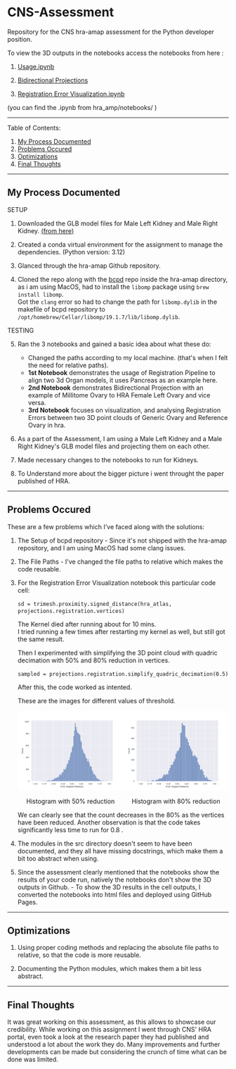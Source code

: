 # **CNS-Assessment**
Repository for the CNS hra-amap assessment for the Python developer position.

To view the 3D outputs in the notebooks access the notebooks from here :

1. [<ins>Usage.ipynb</ins>](https://daj8112.github.io/CNS-Assessment/)

2. [<ins>Bidirectional Projections</ins>](https://daj8112.github.io/CNS-Assessment/Bidirectional)

3. [<ins>Registration Error Visualization.ipynb</ins>](https://daj8112.github.io/CNS-Assessment/RegistrationError)

(you can find the .ipynb from hra_amp/notebooks/ )

 ---
 Table of Contents:
 1. [My Process Documented](#my-process-documented)
 2. [Problems Occured](#problems-occured)
 3. [Optimizations](#optimizations)
 4. [Final Thoughts](#final-thoughts)

 ---
##  **My Process Documented**


SETUP

1. Downloaded the GLB model files for Male Left Kidney and Male Right Kidney. [(<ins>from here</ins>)](https://humanatlas.io/3d-reference-library?version=2.2&organ=All%20Organs)

2. Created a conda virtual environment for the assignment to manage the dependencies.
    (Python version: 3.12)

3. Glanced through the hra-amap Github repository.

4. Cloned the repo along with the [<ins>bcpd</ins>](https://github.com/ohirose/bcpd) repo inside the hra-amap directory, as i am using MacOS, had to install the `libomp` package using `brew install libomp`. <br>
Got the `clang` error so had to change the path for `libomp.dylib` in the makefile of bcpd repository to  ` /opt/homebrew/Cellar/libomp/19.1.7/lib/libomp.dylib`.

TESTING

5. Ran the 3 notebooks and gained a basic idea about what these do:
    - Changed the paths according to my local machine. (that's when I felt the need for relative paths).
    - **1st Notebook** demonstrates the usage of Registration Pipeline to align two 3d Organ models, it uses Pancreas as an example here.
    - **2nd Notebook** demonstrates Bidirectional Projection with an example of Millitome Ovary to HRA Female Left Ovary and vice versa.
    - **3rd Notebook** focuses on visualization, and analysing Registration Errors between two 3D point clouds of Generic Ovary and Reference Ovary in hra.

6. As a part of the Assessment, I am using a Male Left Kidney and a Male Right Kidney's GLB model files and projecting them on each other.

7. Made necessary changes to the notebooks to run for Kidneys.

8. To Understand more about the bigger picture i went throught the paper published of HRA.

---
##  **Problems Occured**

These are a few problems which I've faced along with the solutions:

1. The Setup of bcpd repository - Since it's not shipped with the hra-amap repository, and I am using MacOS had some clang issues.

2. The File Paths - I've changed the file paths to relative which makes the code reusable.

3. For the Registration Error Visualization notebook this particular code cell: 

    ```
    sd = trimesh.proximity.signed_distance(hra_atlas, projections.registration.vertices)
    ```
    The Kernel died after running about for 10 mins.<br>
    I tried running a few times after restarting my kernel as well, but still got the same result.<br>

    Then I experimented with simplifying the 3D point cloud with quadric decimation with 50% and 80% reduction in vertices. 

    ```
    sampled = projections.registration.simplify_quadric_decimation(0.5)
    ```
    After this, the code worked as intented.

    These are the images for different values of threshold.


      <div style="display: flex; justify-content: space-between;">
        <div style="text-align: center;">
            <img src="./hra_amap/results_images/hist50.png" width="450" />
            <p>Histogram with 50% reduction</p>
        </div>
        <div style="text-align: center;">
            <img src="./hra_amap/results_images/hist80.png" width="450" />
            <p>Histogram with 80% reduction</p>
        </div>
     </div>
    We can clearly see that the count decreases in the 80% as the vertices have been reduced.
    Another observation is that the code takes significantly less time to run for 0.8 .

4. The modules in the src directory doesn't seem to have been documented, and they all have missing docstrings, which make them a bit too abstract when using.

5. Since the assessment clearly mentioned that the notebooks show the results of your code run, natively the notebooks don't show the 3D outputs in Github. - To show the 3D results in the cell outputs, I converted the notebooks into html files and deployed using GitHub Pages.

---
## **Optimizations**


1. Using proper coding methods and replacing the absolute file paths to relative, so that the code is more reusable.

2. Documenting the Python modules, which makes them a bit less abstract.

---
##  **Final Thoughts**

It was great working on this assessment, as this allows to showcase our credibility. While working on this assignment I went through CNS' HRA portal, even took a look at the research paper they had published and understood a lot about the work they do. Many improvements and further developments can be made but considering the crunch of time what can be done was limited.
